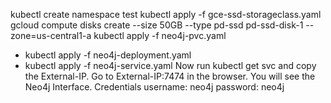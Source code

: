 kubectl create namespace test
kubectl apply -f gce-ssd-storageclass.yaml
gcloud compute disks create --size 50GB --type pd-ssd pd-ssd-disk-1 --zone=us-central1-a
kubectl apply -f neo4j-pvc.yaml
- kubectl apply -f neo4j-deployment.yaml
- kubectl apply -f neo4j-service.yaml
Now run kubectl get svc and copy the External-IP.
Go to External-IP:7474 in the browser. You will see the Neo4j Interface.
Credentials
username: neo4j
password: neo4j